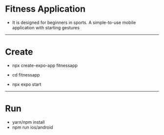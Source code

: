 # Fitness Application
- It is designed for beginners in sports. A simple-to-use mobile application with starting gestures
------------------------------------------------------------------------------------------------------------------------------------

# Create

- npx create-expo-app fitnessapp

- cd fitnessapp
- npx expo start

------------------------------------------------------------------------------------------------------------------------------------

# Run

- yarn/npm install
- npm run ios/android

